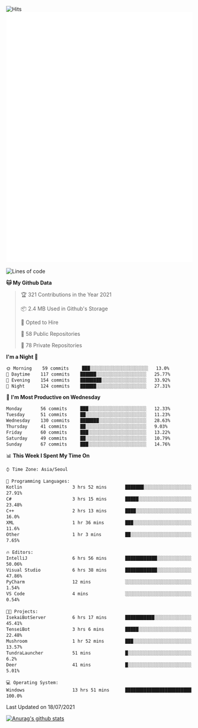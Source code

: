 ![Hits](https://hits.seeyoufarm.com/api/count/incr/badge.svg?url=https%3A%2F%2Fgithub.com%2Fkokose1234&count_bg=%2379C83D&title_bg=%23555555&icon=apple.svg&icon_color=%23E7E7E7&title=hits&edge_flat=false)
<br/>
![Metrics](https://github.com/kokose1234/kokose1234/blob/main/github-metrics.svg)

<!--START_SECTION:waka-->
![Lines of code](https://img.shields.io/badge/From%20Hello%20World%20I%27ve%20Written-13.0%20million%20lines%20of%20code-blue)

**🐱 My Github Data** 

> 🏆 321 Contributions in the Year 2021
 > 
> 📦 2.4 MB Used in Github's Storage 
 > 
> 💼 Opted to Hire
 > 
> 📜 58 Public Repositories 
 > 
> 🔑 78 Private Repositories  
 > 
**I'm a Night 🦉** 

```text
🌞 Morning    59 commits     ███░░░░░░░░░░░░░░░░░░░░░░   13.0% 
🌆 Daytime    117 commits    ██████░░░░░░░░░░░░░░░░░░░   25.77% 
🌃 Evening    154 commits    ████████░░░░░░░░░░░░░░░░░   33.92% 
🌙 Night      124 commits    ██████░░░░░░░░░░░░░░░░░░░   27.31%

```
📅 **I'm Most Productive on Wednesday** 

```text
Monday       56 commits     ███░░░░░░░░░░░░░░░░░░░░░░   12.33% 
Tuesday      51 commits     ██░░░░░░░░░░░░░░░░░░░░░░░   11.23% 
Wednesday    130 commits    ███████░░░░░░░░░░░░░░░░░░   28.63% 
Thursday     41 commits     ██░░░░░░░░░░░░░░░░░░░░░░░   9.03% 
Friday       60 commits     ███░░░░░░░░░░░░░░░░░░░░░░   13.22% 
Saturday     49 commits     ██░░░░░░░░░░░░░░░░░░░░░░░   10.79% 
Sunday       67 commits     ███░░░░░░░░░░░░░░░░░░░░░░   14.76%

```


📊 **This Week I Spent My Time On** 

```text
⌚︎ Time Zone: Asia/Seoul

💬 Programming Languages: 
Kotlin                   3 hrs 52 mins       ███████░░░░░░░░░░░░░░░░░░   27.91% 
C#                       3 hrs 15 mins       █████░░░░░░░░░░░░░░░░░░░░   23.48% 
C++                      2 hrs 13 mins       ████░░░░░░░░░░░░░░░░░░░░░   16.0% 
XML                      1 hr 36 mins        ███░░░░░░░░░░░░░░░░░░░░░░   11.6% 
Other                    1 hr 3 mins         ██░░░░░░░░░░░░░░░░░░░░░░░   7.65%

🔥 Editors: 
IntelliJ                 6 hrs 56 mins       ████████████░░░░░░░░░░░░░   50.06% 
Visual Studio            6 hrs 38 mins       ████████████░░░░░░░░░░░░░   47.86% 
PyCharm                  12 mins             ░░░░░░░░░░░░░░░░░░░░░░░░░   1.54% 
VS Code                  4 mins              ░░░░░░░░░░░░░░░░░░░░░░░░░   0.54%

🐱‍💻 Projects: 
IsekaiBotServer          6 hrs 17 mins       ███████████░░░░░░░░░░░░░░   45.41% 
TenseiBot                3 hrs 6 mins        █████░░░░░░░░░░░░░░░░░░░░   22.48% 
Mushroom                 1 hr 52 mins        ███░░░░░░░░░░░░░░░░░░░░░░   13.57% 
TundraLauncher           51 mins             █░░░░░░░░░░░░░░░░░░░░░░░░   6.2% 
Deer                     41 mins             █░░░░░░░░░░░░░░░░░░░░░░░░   5.01%

💻 Operating System: 
Windows                  13 hrs 51 mins      █████████████████████████   100.0%

```


 Last Updated on 18/07/2021
<!--END_SECTION:waka-->

[![Anurag's github stats](https://github-readme-stats.vercel.app/api?username=kokose1234&theme=dracula)](https://github.com/anuraghazra/github-readme-stats)



	
